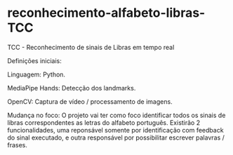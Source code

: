 # reconhecimento-alfabeto-libras-TCC
TCC - Reconhecimento de sinais de Libras em tempo real

Definições iniciais:

Linguagem: Python.

MediaPipe Hands: Detecção dos landmarks.

OpenCV:	Captura de vídeo / processamento de imagens.

Mudança no foco: O projeto vai ter como foco identificar todos os sinais de libras correspondentes as letras do alfabeto português. Existirão 2 funcionalidades, uma reponsável somente por identificação com feedback do sinal executado, e outra responsável por possibilitar escrever palavras / frases.
